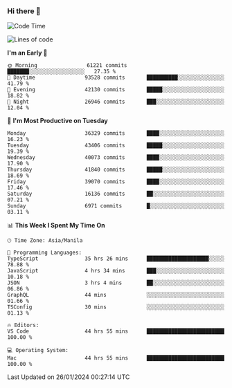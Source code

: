 ### Hi there 👋

<!--START_SECTION:waka-->
![Code Time](http://img.shields.io/badge/Code%20Time-4%2C796%20hrs%2031%20mins-blue)

![Lines of code](https://img.shields.io/badge/From%20Hello%20World%20I%27ve%20Written-105.5%20million%20lines%20of%20code-blue)

**I'm an Early 🐤** 

```text
🌞 Morning                61221 commits       ███████░░░░░░░░░░░░░░░░░░   27.35 % 
🌆 Daytime                93528 commits       ██████████░░░░░░░░░░░░░░░   41.79 % 
🌃 Evening                42130 commits       █████░░░░░░░░░░░░░░░░░░░░   18.82 % 
🌙 Night                  26946 commits       ███░░░░░░░░░░░░░░░░░░░░░░   12.04 % 
```
📅 **I'm Most Productive on Tuesday** 

```text
Monday                   36329 commits       ████░░░░░░░░░░░░░░░░░░░░░   16.23 % 
Tuesday                  43406 commits       █████░░░░░░░░░░░░░░░░░░░░   19.39 % 
Wednesday                40073 commits       ████░░░░░░░░░░░░░░░░░░░░░   17.90 % 
Thursday                 41840 commits       █████░░░░░░░░░░░░░░░░░░░░   18.69 % 
Friday                   39070 commits       ████░░░░░░░░░░░░░░░░░░░░░   17.46 % 
Saturday                 16136 commits       ██░░░░░░░░░░░░░░░░░░░░░░░   07.21 % 
Sunday                   6971 commits        █░░░░░░░░░░░░░░░░░░░░░░░░   03.11 % 
```


📊 **This Week I Spent My Time On** 

```text
🕑︎ Time Zone: Asia/Manila

💬 Programming Languages: 
TypeScript               35 hrs 26 mins      ████████████████████░░░░░   78.88 % 
JavaScript               4 hrs 34 mins       ███░░░░░░░░░░░░░░░░░░░░░░   10.18 % 
JSON                     3 hrs 4 mins        ██░░░░░░░░░░░░░░░░░░░░░░░   06.86 % 
GraphQL                  44 mins             ░░░░░░░░░░░░░░░░░░░░░░░░░   01.66 % 
TSConfig                 30 mins             ░░░░░░░░░░░░░░░░░░░░░░░░░   01.13 % 

🔥 Editors: 
VS Code                  44 hrs 55 mins      █████████████████████████   100.00 % 

💻 Operating System: 
Mac                      44 hrs 55 mins      █████████████████████████   100.00 % 
```


 Last Updated on 26/01/2024 00:27:14 UTC
<!--END_SECTION:waka-->


<!--
**rad182/rad182** is a ✨ _special_ ✨ repository because its `README.md` (this file) appears on your GitHub profile.

Here are some ideas to get you started:

- 🔭 I’m currently working on ...
- 🌱 I’m currently learning ...
- 👯 I’m looking to collaborate on ...
- 🤔 I’m looking for help with ...
- 💬 Ask me about ...
- 📫 How to reach me: ...
- 😄 Pronouns: ...
- ⚡ Fun fact: ...
-->
